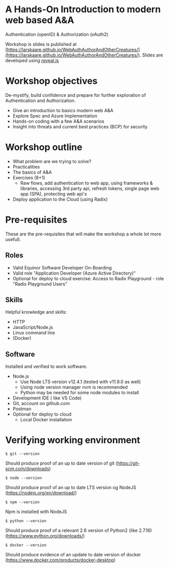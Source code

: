 # A Hands-On Introduction to modern web based A&A

Authentication (openID) & Authorization (oAuth2)

Workshop is slides is published at [https://larskaare.github.io/WebAuthAuthorAndOtherCreatures/](https://larskaare.github.io/WebAuthAuthorAndOtherCreatures/). Slides are developed using [reveal.js]([reveal.js](https://revealjs.com))


# Workshop objectives

De-mystify, build confidence and prepare for further exploration of Authentication and Authorization.

* Give an introduction to basics modern web A&A
* Explore Spec and Azure Implementation
* Hands-on coding with a few A&A scenarios
* Insight into threats and current best practices (BCP) for security

# Workshop outline

* What problem are we trying to solve?
* Practicalities
* The basics of A&A
* Exercises (8+1)
  * Raw flows, add authentication to web app, using frameworks & libraries, accessing 3rd party api, refresh tokens, single page web app (SPA), protecting web api's
* Deploy application to the Cloud (using Radix)

# Pre-requisites
These are the pre-requisites that will make the workshop a whole lot more usefull.

## Roles

* Valid Equinor Software Developer On-Boarding
* Valid role "Application Developer (Azure Active Directory)"
* Optional for deploy to cloud exercise: Access to Radix Playground - role "Radix Playground Users"

## Skills
Helpful knowledge and skills:

* HTTP
* JavaScript/Node.js
* Linux command line
* (Docker)

## Software
Installed and verified to work software.

* Node.js
  * Use Node LTS version v12.4.1 (tested with v11.9.0 as well)
  * Using node version manager nvm is recommended
  * Python may be needed for some node modules to install
* Development IDE ( like VS Code)
* Git, account on github.com
* Postman
* Optional for deploy to cloud
  * Local Docker installation

# Verifying working environment

    $ git --version
Should produce proof of an up to date version of git (https://git-scm.com/downloads)

    $ node --version
Should produce proof of an up to date LTS version og NodeJS (https://nodejs.org/en/download/)

    $ npm --version
Npm is installed with NodeJS

    $ python --version
Should produce proof of a relevant 2.6 version of Python2 (like 2.7.16) (https://www.python.org/downloads/)

    $ docker --version
Should produce evidence of an update to date version of docker (https://www.docker.com/products/docker-desktop)